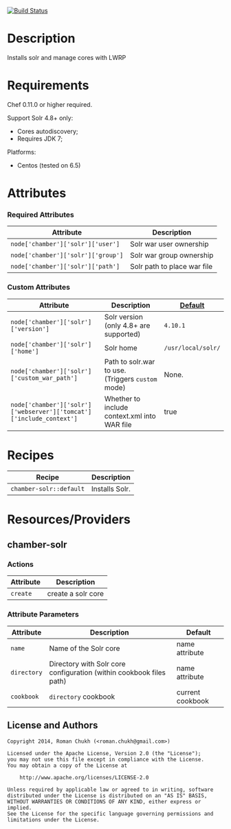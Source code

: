[![Build Status](https://travis-ci.org/rchukh/chamber-solr.svg)](https://travis-ci.org/rchukh/chamber-solr)

Description
===========

Installs solr and manage cores with LWRP

Requirements
============

Chef 0.11.0 or higher required.

Support Solr 4.8+ only:

- Cores autodiscovery;
- Requires JDK 7;

Platforms:

- Centos (tested on 6.5)


Attributes
==========

### Required Attributes

| Attribute  | Description |
| ------------- | ------------- |
| ```node['chamber']['solr']['user']``` | Solr war user ownership | 
| ```node['chamber']['solr']['group']``` | Solr war group ownership | 
| ```node['chamber']['solr']['path']``` | Solr path to place war file | 


### Custom Attributes

| Attribute  | Description | [Default](attributes/default.rb) |
| ------------- | ------------- | ------------- |
| ```node['chamber']['solr']['version']``` | Solr version (only 4.8+ are supported) | ```4.10.1``` |
| ```node['chamber']['solr']['home']``` | Solr home | ```/usr/local/solr/```  |
| ```node['chamber']['solr']['custom_war_path']``` | Path to solr.war to use. (Triggers `custom` mode) | None. |
| ```node['chamber']['solr']['webserver']['tomcat']['include_context']``` | Whether to include context.xml into WAR file | true |

Recipes
============

| Recipe  | Description | 
| ------------- | ------------- | 
| ```chamber-solr::default``` | Installs Solr. | 


Resources/Providers
===================

chamber-solr
--------

### Actions

| Attribute  | Description | 
| ------------- | ------------- | 
| ```create``` | create a solr core |


### Attribute Parameters

| Attribute  | Description | Default |
| ------------- | ------------- | ------------- |
| ```name``` | Name of the Solr core | name attribute |
| ```directory``` | Directory with Solr core configuration (within cookbook files path) | name attribute |
| ```cookbook``` | ```directory``` cookbook | current cookbook |


## License and Authors

```text
Copyright 2014, Roman Chukh (<roman.chukh@gmail.com>)

Licensed under the Apache License, Version 2.0 (the "License");
you may not use this file except in compliance with the License.
You may obtain a copy of the License at

    http://www.apache.org/licenses/LICENSE-2.0

Unless required by applicable law or agreed to in writing, software
distributed under the License is distributed on an "AS IS" BASIS,
WITHOUT WARRANTIES OR CONDITIONS OF ANY KIND, either express or implied.
See the License for the specific language governing permissions and
limitations under the License.
```
